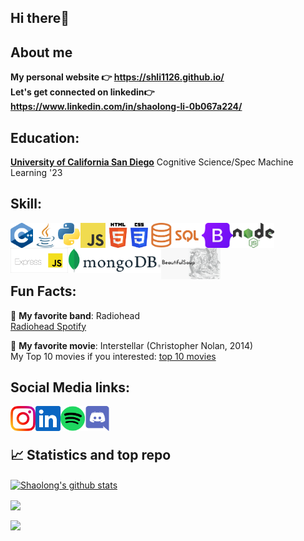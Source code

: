 ## Hi there👋


About me 
----
**My personal website :point_right: https://shli1126.github.io/** 
<br>
**Let's get connected on linkedin:point_right: https://www.linkedin.com/in/shaolong-li-0b067a224/**


Education:
-----
[**University of California San Diego**][ur] Cognitive Science/Spec Machine Learning '23  


[ur]: https://ucsd.edu/


Skill:
-----
<a href="https://isocpp.org/">
    <img height="40" align="left" alt="cpp" src="img/icons/cpp.png" />
</a>

<a href="https://www.java.com/en/">
    <img height="40" align="left" alt="java" src="img/icons/java.png" />
</a>

<a href="https://www.python.org/">
    <img height="40" align="left" alt="python" src="img/icons/python.png" />
</a>

<a href="https://www.javascript.com/">
    <img height="40" align="left" alt="javascript" src="img/icons/javascript.png" />
</a>

<a href="https://en.wikipedia.org/wiki/HTML">
    <img height="40" align="left" alt="html" src="img/icons/html.png" />
</a>

<a href="https://en.wikipedia.org/wiki/CSS">
    <img height="40" align="left" alt="cpp" src="img/icons/css.png" />
</a>

<a href="https://en.wikipedia.org/wiki/SQL/">
    <img height="40" align="left" alt="sql" src="img/icons/sql.png" />
</a>

<a href="https://getbootstrap.com/">
    <img height="40" align="left" alt="cpp" src="img/icons/bootstrap.png" />
</a>

<a href="https://nodejs.org/en/">
    <img height="40" align="left" alt="node" src="img/icons/node.png" />
</a>

<a href="https://expressjs.com/">
    <img height="40" align="left" alt="express" src="img/icons/express.png" />
</a>

<a href="https://www.mongodb.com/">
    <img height="40" align="left" alt="mongo" src="img/icons/mongo.png" />
</a>

<a href="https://www.crummy.com/software/BeautifulSoup/bs4/doc/">
    <img height="50" align="left" alt="bs" src="img/icons/beautifulsoup.png" />
</a>
<br>
<br>
<br>
<br>

Fun Facts:
-----
:musical_note: **My favorite band**: Radiohead
<br>
<a href="https://open.spotify.com/artist/4Z8W4fKeB5YxbusRsdQVPb">Radiohead Spotify</a>

:movie_camera: **My favorite movie**: Interstellar (Christopher Nolan, 2014)
<br>
My Top 10 movies if you interested:
<a href="https://www.douban.com/doulist/152247852/?dt_dapp=1">top 10 movies</a>


## Social Media links: 
<a href="https://instagram.com/shli_rili?igshid=YmMyMTA2M2Y=">
    <img height="40" align="left" alt="Instagram" src="img/icons/instagram.png" />
</a>

<a href="https://www.linkedin.com/in/shaolong-li-0b067a224/">
    <img height="40" align="left" alt="LinkedIn" src="img/icons/linkedin.png" />
</a>

<a href="https://open.spotify.com/user/epydajeacbzx3j99t1m064r08?si=e598ab36e99543bd">
    <img height="40" align="left" alt="Instagram" src="img/icons/spotify.png" />
</a>

<a href="https://discordapp.com/users/728440690765463554">
    <img height="40" align="left" alt="Instagram" src="img/icons/discord.png" />
</a>

<br />
<br />

## &#x1f4c8; Statistics and top repo

<a href="https://github.com/shli1126/github-readme-stats"><img align="center" src="https://github-readme-stats.vercel.app/api?username=shli1126&show_icons=true&include_all_commits=true&theme=tokyonight&hide_border=true" alt="Shaolong's github stats" /></a> 

<a href="https://github.com/shli1126/github-readme-stats"><img align="center" src="https://github-readme-stats.vercel.app/api/top-langs/?username=shli1126&layout=compact&theme=tokyonight&hide_border=true" /></a> 

<a href="https://github.com/shli1126/shli1126.github.io">
  <img align="center" src="https://github-readme-stats.vercel.app/api/pin/?username=shli1126&repo=shli1126.github.io&theme=tokyonight" />
</a>
<!-- <a href="https://github.com/shli1126/webScraper">
  <img align="center" src="https://github-readme-stats.vercel.app/api/pin/?username=shli1126&repo=webScraper&theme=tokyonight" />
</a> -->
